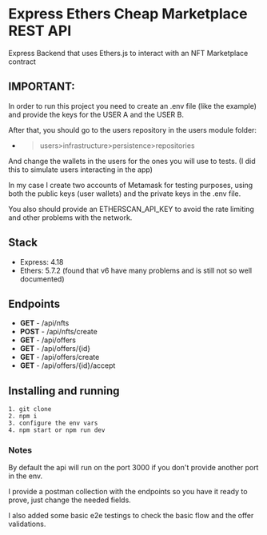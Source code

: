 # Express Ethers Cheap Marketplace REST API

Express Backend that uses Ethers.js to interact with an NFT Marketplace contract

## IMPORTANT:

In order to run this project you need to create an .env file (like the example) and provide the keys for the USER A and the USER B.

After that, you should go to the users repository in the users module folder:
- >users>infrastructure>persistence>repositories

And change the wallets in the users for the ones you will use to tests.
(I did this to simulate users interacting in the app)

In my case I create two accounts of Metamask for testing purposes, using both
the public keys (user wallets) and the private keys in the .env file.

You also should provide an ETHERSCAN_API_KEY to avoid the rate limiting
and other problems with the network.

## Stack

- Express: 4.18
- Ethers: 5.7.2 (found that v6 have many problems and is still not so well documented)

## Endpoints

- **GET**  - /api/nfts
- **POST** - /api/nfts/create
- **GET**  - /api/offers
- **GET**  - /api/offers/{id}
- **GET**  - /api/offers/create
- **GET**  - /api/offers/{id}/accept


## Installing and running
```
1. git clone
2. npm i
3. configure the env vars
4. npm start or npm run dev

```

### Notes

By default the api will run on the port 3000 if you don't provide another port in the env.

I provide a postman collection with the endpoints so you have it ready to prove, just change the needed fields.

I also added some basic e2e testings to check the basic flow and the offer validations.
